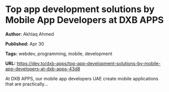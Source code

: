 # Top app development solutions by Mobile App Developers at DXB APPS

**Author:** Akhlaq Ahmed

**Published:** Apr 30

**Tags:** webdev, programming, mobile, development

**URL:** https://dev.to/dxb-apps/top-app-development-solutions-by-mobile-app-developers-at-dxb-apps-43d8

At DXB APPS, our mobile app developers UAE create mobile applications that are practically...